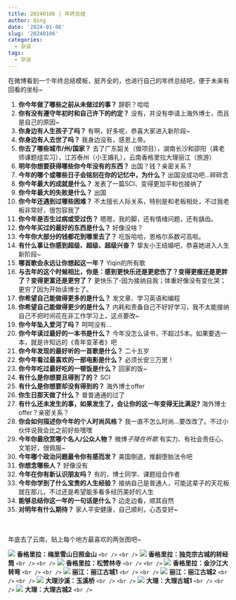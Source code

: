 ```yaml
---
title: 20240106 | 年终总结
author: Qing
date: '2024-01-06'
slug: '20240106'
categories:
  - 杂谈
tags:
  - 杂谈
---
```

在微博看到一个年终总结模板，挺齐全的，也进行自己的年终总结吧，便于未来有回看的坐标~

1. **你今年做了哪些之前从未做过的事？** 辞职？哈哈
2. **你有没有遵守年初时和自己许下的约定？** 没有，并没有申请上海外博士，而且是自己的原因~
3. **你身边有人生孩子了吗？** 有啊，好多呢，恭喜大家进入新阶段~
4. **你身边有人去世了吗？** 我身边没有，感恩上帝。
5. **你去了哪些城市/州/国家？** 去了广东韶关（做项目），湖南长沙和邵阳（龚老师课题组实习），江苏泰州（小王婚礼），云南香格里拉大理丽江（旅游）
6. **明年你想要获得哪些你今年没有的东西？** 出国？钱？亲密关系？
7. **今年的哪个或哪些日子会铭刻在你的记忆中，为什么？** 出国没成功吧...碎碎念
8. **你今年最大的成就是什么？** 发表了一篇SCI、变得更加平和也接纳了
9. **你今年最大的失败是什么？** 出国
10. **你今年还遇到过哪些困难？** 不太擅长人际关系，特别是和老板相处，不过我老板非常好，很包容我了
11. **你今年是否生过病或受过伤？** 嗯嗯，我的脚，还有情绪问题，还有龋齿。
12. **你今年买过的最好的东西是什么？** 好像没啥？
13. **今年你大部分的钱都花到哪里去了？** 吃饭哈哈，恩格尔系数可高啦。
14. **有什么事让你感到超级、超级、超级兴奋？** 挚友小王结婚吧，恭喜她进入人生新阶段~
15. **哪首歌会永远让你想起这一年？** Yiqin的所有歌
16. **与去年的这个时候相比，你是：感到更快乐还是更悲伤了？变得更瘦还是更胖了？变得更富还是更穷了？** 更快乐了-因为接纳自我；体重好像没有变化哭；更穷了因为开始读博士了。
17. **你希望自己能做得更多的是什么？** 发文章、学习英语和编程
18. **你希望自己能做得更少的是什么？** 内耗和责备自己不好好学习，我不太能接纳自己不把时间花在非工作学习上，这点要改~
19. **你今年坠入爱河了吗？** 呵呵没有...
20. **你今年读过最好的一本书是什么？** 今年没怎么读书，不超过5本。如果要选一本，就是许知远的《青年变革者》吧
21. **你今年发现的最好听的一首歌是什么？** 二十五岁
22. **你今年看过最喜欢的一部电影是什么？** 必须长安三万里！
23. **你今年吃过最好吃的一顿饭是什么？** 回家的饭~
24. **有什么是你想要且得到了的？** SCI
25. **有什么是你想要却没有得到的？** 海外博士offer
26. **你生日那天做了什么？** 普普通通的过了
27. **有什么还未发生的事，如果发生了，会让你的这一年变得无比满足?** 海外博士offer？亲密关系？
28. **你会如何描述你今年的个人时尚风格？** 我一直不怎么时尚...要改改了。不过小伙伴说我会比之前好些嘿嘿
29. **今年你最欣赏哪个名人/公众人物？** 微博*子陵在听歌* 有实力、有社会责任心、文笔好，很佩服~
30. **今年哪个政治问题最令你有感而发？** 美国倒退，推翻堕胎法令吧
31. **你想念哪些人？** 好像没有
32. **今年在你有新认识朋友吗？** 有的，博士同学、课题组合作者
33. **今年你学到了什么宝贵的人生经验？** 接纳自己是普通人，可能这辈子的天花板就在那儿，不过还是希望能多看多经历美好的人生
34. **能够总结你这一年的一句话是什么？** 边走边看，顺其自然
35. **对明年有什么期待？** 家人平安健康，自己顺利，心态变好~

<br />
<br />
年底去了云南，贴上每个地方最喜欢的两张图吧~

![](images/梅里雪山日照金山.jpg)
**香格里拉：梅里雪山日照金山**
`<br />`
`<br />`
![](images/独克宗古城.jpg)
**香格里拉：独克宗古城的转经筒**
`<br />`
`<br />`
![](images/松赞林寺.jpg)
**香格里拉：松赞林寺**
`<br />`
`<br />`
![](images/金沙江大转弯.jpg)
**香格里拉：金沙江大转弯**
`<br />`
`<br />`
![](images/丽江古城2.jpg)
**丽江：丽江古城1**
`<br />`
`<br />`
![](images/丽江古城.jpg)
**丽江：丽江古城2**
`<br />`
`<br />`
![](images/玉溪桥.jpg)
**大理沙溪：玉溪桥**
`<br />`
`<br />`
![](images/大理古城1.jpg)
**大理：大理古城1**
`<br />`
`<br />`
![](images/大理古城2.jpg)
**大理：大理古城2**
`<br />`
